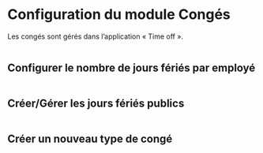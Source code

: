 # Configuration du module Congés

Les congés sont gérés dans l’application « Time off ».&#x20;

<figure><img src="https://2479359880-files.gitbook.io/~/files/v0/b/gitbook-x-prod.appspot.com/o/spaces%2FnTWGcVv7ikvz7HIC0Dby%2Fuploads%2FZRrd4gJR9c03VLqOugwv%2Fimage.png?alt=media&#x26;token=b79a14ab-77b4-4dc5-ae25-f25d5cbc3fb2" alt=""><figcaption></figcaption></figure>

## Configurer le nombre de jours fériés par employé

<figure><img src="https://2479359880-files.gitbook.io/~/files/v0/b/gitbook-x-prod.appspot.com/o/spaces%2FnTWGcVv7ikvz7HIC0Dby%2Fuploads%2FF9g9YbLLP3a2kVn4bdCp%2Fimage.png?alt=media&#x26;token=67e7dc53-a0ae-4263-a1c7-5c7a3d02a52a" alt=""><figcaption></figcaption></figure>

## Créer/Gérer les jours fériés publics

<figure><img src="https://2479359880-files.gitbook.io/~/files/v0/b/gitbook-x-prod.appspot.com/o/spaces%2FnTWGcVv7ikvz7HIC0Dby%2Fuploads%2F90ndSQo1W7dnnwNq7uhf%2Fimage.png?alt=media&#x26;token=147f0695-20c6-46dd-81a0-b7478a855e73" alt=""><figcaption></figcaption></figure>

## Créer un nouveau type de congé

<figure><img src="https://2479359880-files.gitbook.io/~/files/v0/b/gitbook-x-prod.appspot.com/o/spaces%2FnTWGcVv7ikvz7HIC0Dby%2Fuploads%2Fg1F1diScHzECrjHTfrAZ%2Fimage.png?alt=media&#x26;token=2760b632-8812-47e2-9bd9-1f212143d0ce" alt=""><figcaption></figcaption></figure>

<figure><img src="https://2479359880-files.gitbook.io/~/files/v0/b/gitbook-x-prod.appspot.com/o/spaces%2FnTWGcVv7ikvz7HIC0Dby%2Fuploads%2Fkb0WSfNm77rBQMO9ZZJc%2Fimage.png?alt=media&#x26;token=8adcd94d-8377-48b5-8366-f04ff7e98d79" alt=""><figcaption></figcaption></figure>

